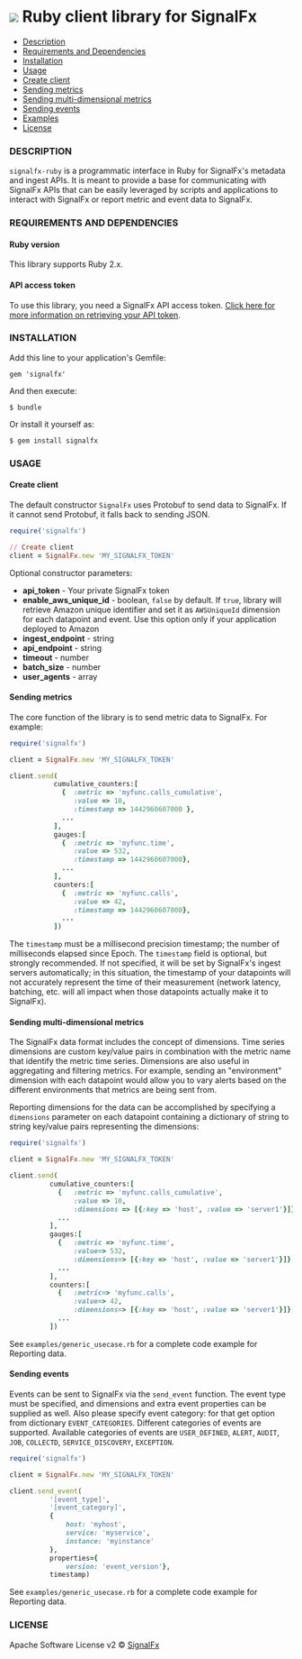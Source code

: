 # ![](./img/integrations_ruby.png) Ruby client library for SignalFx


- [Description](#description)
- [Requirements and Dependencies](#requirements-and-dependencies)
- [Installation](#installation)
- [Usage](#usage)
 - [Create client](#create-client)
 - [Sending metrics](#sending-metrics)
 - [Sending multi-dimensional metrics](#sending-multi-dimensional-metrics)
 - [Sending events](#sending-events)
- [Examples](#examples)
- [License](#license)



### DESCRIPTION

<code>signalfx-ruby</code> is a programmatic interface in
Ruby for SignalFx's metadata and ingest APIs. It is meant
to provide a base for communicating with SignalFx APIs
that can be easily leveraged by scripts and applications
to interact with SignalFx or report metric and event data
to SignalFx.


### REQUIREMENTS AND DEPENDENCIES

#### Ruby version

This library supports Ruby 2.x.

#### API access token

To use this library, you need a SignalFx API access
token. [Click here for more information on retrieving your API token](https://developers.signalfx.com/docs/authentication-overview).


### INSTALLATION

Add this line to your application's Gemfile:

    gem 'signalfx'

And then execute:

    $ bundle

Or install it yourself as:

    $ gem install signalfx


### USAGE

#### Create client

The default constructor `SignalFx` uses Protobuf to send data to SignalFx. If it cannot send Protobuf, it falls back to sending JSON.

```ruby
require('signalfx')

// Create client
client = SignalFx.new 'MY_SIGNALFX_TOKEN'
```

Optional constructor parameters:
+ **api\_token** - Your private SignalFx token
+ **enable\_aws\_unique\_id** - boolean, `false` by default.
       If `true`, library will retrieve Amazon unique identifier
       and set it as `AWSUniqueId` dimension for each datapoint and event.
       Use this option only if your application deployed to Amazon
+ **ingest\_endpoint** - string
+ **api\_endpoint** - string
+ **timeout** - number
+ **batch\_size** - number
+ **user\_agents** - array

#### Sending metrics

The core function of the library is to send metric data to SignalFx. For example:

```ruby
require('signalfx')

client = SignalFx.new 'MY_SIGNALFX_TOKEN'

client.send(
           cumulative_counters:[
             {  :metric => 'myfunc.calls_cumulative',
                :value => 10,
                :timestamp => 1442960607000 },
             ...
           ],
           gauges:[
             {  :metric => 'myfunc.time',
                :value => 532,
                :timestamp => 1442960607000},
             ...
           ],
           counters:[
             {  :metric => 'myfunc.calls',
                :value => 42,
                :timestamp => 1442960607000},
             ...
           ])
```
The `timestamp` must be a millisecond precision timestamp; the number of milliseconds elapsed since Epoch. The `timestamp` field is optional, but strongly recommended. If not specified, it will be set by SignalFx's ingest servers automatically; in this situation, the timestamp of your datapoints will not accurately represent the time of their measurement (network latency, batching, etc. will all impact when those datapoints actually make it to SignalFx).


#### Sending multi-dimensional metrics

The SignalFx data format includes the concept of
dimensions. Time series dimensions are custom key/value
pairs in combination with the metric name that identify
the metric time series. Dimensions are also useful in
aggregating and filtering metrics. For example, sending
an "environment" dimension with each datapoint would
allow you to vary alerts based on the different
environments that metrics are being sent from.

Reporting dimensions for the data can be accomplished
by specifying a `dimensions` parameter on each datapoint
containing a dictionary of string to string key/value
pairs representing the dimensions:

```ruby
require('signalfx')

client = SignalFx.new 'MY_SIGNALFX_TOKEN'

client.send(
          cumulative_counters:[
            {   :metric => 'myfunc.calls_cumulative',
                :value => 10,
                :dimensions => [{:key => 'host', :value => 'server1'}]},
            ...
          ],
          gauges:[
            {   :metric => 'myfunc.time',
                :value=> 532,
                :dimensions=> [{:key => 'host', :value => 'server1'}]},
            ...
          ],
          counters:[
            {   :metric=> 'myfunc.calls',
                :value=> 42,
                :dimensions=> [{:key => 'host', :value => 'server1'}]},
            ...
          ])
```
See `examples/generic_usecase.rb` for a complete code example for Reporting data.


#### Sending events

Events can be sent to SignalFx via the `send_event` function. The
event type must be specified, and dimensions and extra event properties
can be supplied as well. Also please specify event category: for that get
option from dictionary `EVENT_CATEGORIES`. Different categories of events are supported.
Available categories of events are `USER_DEFINED`, `ALERT`, `AUDIT`, `JOB`,
`COLLECTD`, `SERVICE_DISCOVERY`, `EXCEPTION`.

```ruby
require('signalfx')

client = SignalFx.new 'MY_SIGNALFX_TOKEN'

client.send_event(
          '[event_type]',
          '[event_category]',
          {
              host: 'myhost',
              service: 'myservice',
              instance: 'myinstance'
          },
          properties={
              version: 'event_version'},
          timestamp)
```

See `examples/generic_usecase.rb` for a complete code example for Reporting data.


### LICENSE

Apache Software License v2 © [SignalFx](https://signalfx.com)
